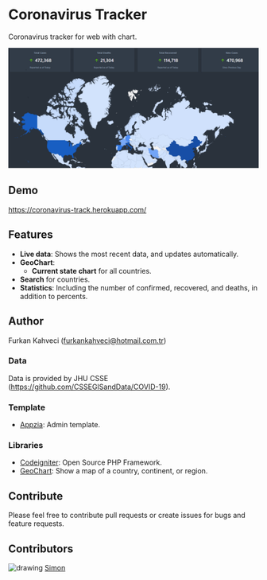 # Coronavirus Tracker
Coronavirus tracker for web with chart.

![image](corona_image.png)

## Demo
https://coronavirus-track.herokuapp.com/

## Features
* __Live data__: Shows the most recent data, and updates automatically.
* __GeoChart__:
   * __Current state chart__ for all countries.
* __Search__ for countries.
* __Statistics__: Including the number of confirmed, recovered, and deaths, in addition to percents.

## Author
Furkan Kahveci (furkankahveci@hotmail.com.tr)

### Data
Data is provided by JHU CSSE (https://github.com/CSSEGISandData/COVID-19).

### Template
* [Appzia](https://themesdesign.in/appzia/index.html): Admin template.

### Libraries
* [Codeigniter](https://github.com/bcit-ci/CodeIgniter): Open Source PHP Framework.
* [GeoChart](https://developers.google.com/chart/interactive/docs/gallery/geochart): Show a map of a country, continent, or region.

## Contribute
Please feel free to contribute pull requests or create issues for bugs and feature requests.

## Contributors
<img src="https://avatars0.githubusercontent.com/u/7875387?s=400&u=2676a160ca106c14d67b1b8c0e83e9c2ba04ea73&v=4" alt="drawing" width="100" height="100"/>
<a href="https://github.com/satrianivzla" target="_blank">Simon</a>
